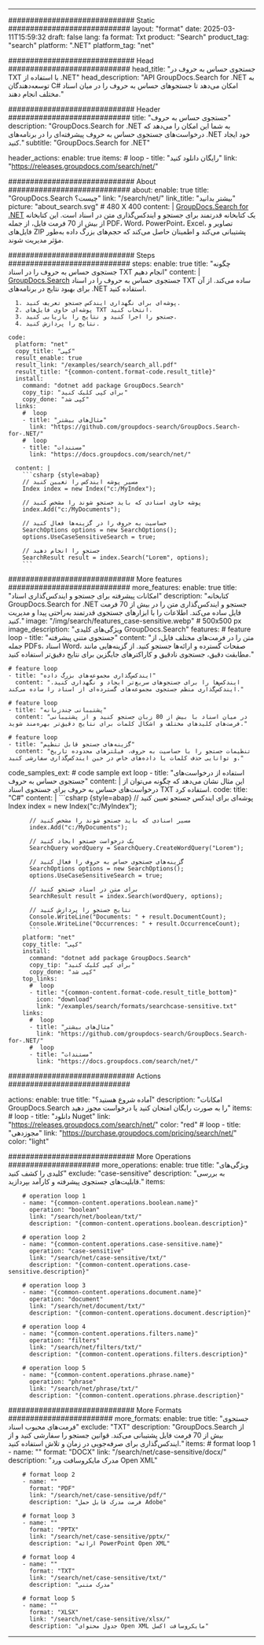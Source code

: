 
---
############################# Static ############################
layout: "format"
date:  2025-03-11T15:59:32
draft: false
lang: fa
format: Txt
product: "Search"
product_tag: "search"
platform: ".NET"
platform_tag: "net"

############################# Head ############################
head_title: "جستجوی حساس به حروف در TXT با استفاده از .NET"
head_description: "API GroupDocs.Search for .NET به توسعه‌دهندگان C# امکان می‌دهد تا جستجوهای حساس به حروف را در میان اسناد مختلف انجام دهند."

############################# Header ############################
title: "جستجوی حساس به حروف" 
description: "GroupDocs.Search for .NET به شما این امکان را می‌دهد که درخواست‌های جستجوی حساس به حروف پیشرفته‌ای را در برنامه‌های .NET خود ایجاد کنید."
subtitle: "GroupDocs.Search for .NET" 

header_actions:
  enable: true
  items:
    #  loop
    - title: "رایگان دانلود کنید"
      link: "https://releases.groupdocs.com/search/net/"
      
############################# About ############################
about:
    enable: true
    title: "GroupDocs.Search چیست؟"
    link: "/search/net/"
    link_title: "بیشتر بدانید"
    picture: "about_search.svg" # 480 X 400
    content: |
       [GroupDocs.Search for .NET](/search/net/) یک کتابخانه قدرتمند برای جستجو و ایندکس‌گذاری متن در اسناد است. این کتابخانه از بیش از 70 فرمت فایل، از جمله PDF، Word، PowerPoint، Excel، تصاویر و فایل‌های ZIP پشتیبانی می‌کند و اطمینان حاصل می‌کند که حجم‌های بزرگ داده به‌طور مؤثر مدیریت شوند.

############################# Steps ############################
steps:
    enable: true
    title: "چگونه جستجوی حساس به حروف را در اسناد TXT انجام دهیم"
    content: |
      [GroupDocs.Search](/search/net/) جستجوی حساس به حروف را در اسناد TXT ساده می‌کند. از آن برای بهبود نتایج در برنامه‌های .NET استفاده کنید.
      
      1. پوشه‌ای برای نگهداری ایندکس جستجو تعریف کنید.
      2. پوشه‌ای حاوی فایل‌های TXT انتخاب کنید.
      3. جستجو را اجرا کنید و نتایج را بازیابی کنید.
      4. نتایج را پردازش کنید.
   
    code:
      platform: "net"
      copy_title: "کپی"
      result_enable: true
      result_link: "/examples/search/search_all.pdf"
      result_title: "{common-content.format-code.result_title}"
      install:
        command: "dotnet add package GroupDocs.Search"
        copy_tip: "برای کپی کلیک کنید"
        copy_done: "کپی شد"
      links:
        #  loop
        - title: "مثال‌های بیشتر"
          link: "https://github.com/groupdocs-search/GroupDocs.Search-for-.NET/"
        #  loop
        - title: "مستندات"
          link: "https://docs.groupdocs.com/search/net/"
          
      content: |
        ```csharp {style=abap}
        // مسیر پوشه ایندکس را تعیین کنید
        Index index = new Index("c:/MyIndex");

        // پوشه حاوی اسنادی که باید جستجو شوند را مشخص کنید
        index.Add("c:/MyDocuments");

        // حساسیت به حروف را در گزینه‌ها فعال کنید
        SearchOptions options = new SearchOptions();
        options.UseCaseSensitiveSearch = true;

        // جستجو را انجام دهید
        SearchResult result = index.Search("Lorem", options);
        ```            

############################# More features ############################
more_features:
  enable: true
  title: "امکانات پیشرفته برای جستجو و ایندکس‌گذاری اسناد"
  description: "کتابخانه GroupDocs.Search for .NET جستجو و ایندکس‌گذاری متن را در بیش از 70 فرمت فایل ساده می‌کند. اطلاعات را با ابزارهای جستجوی قدرتمند به‌راحتی پیدا و مدیریت کنید."
  image: "/img/search/features_case-sensitive.webp" # 500x500 px
  image_description: "ویژگی‌های کلیدی GroupDocs.Search"
  features:
    # feature loop
    - title: "جستجوی متنی پیشرفته"
      content: "متن را در فرمت‌های مختلف فایل، از جمله PDFs، اسناد Word، صفحات گسترده و ارائه‌ها جستجو کنید. از گزینه‌هایی مانند مطابقت دقیق، جستجوی نادقیق و کاراکترهای جایگزین برای نتایج دقیق‌تر استفاده کنید."

    # feature loop
    - title: "ایندکس‌گذاری مجموعه‌های بزرگ داده"
      content: "ایندکس‌ها را برای جستجوهای سریع‌تر ایجاد و نگهداری کنید. ایندکس‌گذاری منظم جستجوی مجموعه‌های گسترده‌ای از اسناد را ساده می‌کند."

    # feature loop
    - title: "پشتیبانی چندزبانه"
      content: "در میان اسناد با بیش از 80 زبان جستجو کنید و از پشتیبانی فرمت‌های کلیدهای مختلف و اشکال کلمات برای نتایج دقیق‌تر بهره‌مند شوید."

    # feature loop
    - title: "گزینه‌های جستجو قابل تنظیم"
      content: "تنظیمات جستجو را با حساسیت به حروف، فیلترهای محدوده تاریخ و توانایی حذف کلمات یا داده‌های خاص در حین ایندکس‌گذاری سفارشی کنید."
      
  code_samples_ext:
    # code sample ext loop
    - title: "استفاده از درخواست‌های جستجوی حساس به حروف"
      content: |
        این مثال نشان می‌دهد که چگونه می‌توان از درخواست‌های حساس به حروف برای جستجوی اسناد TXT استفاده کرد.
      code:
        title: "C#"
        content: |
          ```csharp {style=abap}
          // پوشه‌ای برای ایندکس جستجو تعیین کنید
          Index index = new Index("c:/MyIndex");
              
          // مسیر اسنادی که باید جستجو شوند را مشخص کنید
          index.Add("c:/MyDocuments");

          // یک درخواست جستجو ایجاد کنید
          SearchQuery wordQuery = SearchQuery.CreateWordQuery("Lorem");

          // گزینه‌های جستجوی حساس به حروف را فعال کنید
          SearchOptions options = new SearchOptions();
          options.UseCaseSensitiveSearch = true;

          // برای متن در اسناد جستجو کنید
          SearchResult result = index.Search(wordQuery, options);
          
          // نتایج جستجو را پردازش کنید
          Console.WriteLine("Documents: " + result.DocumentCount);
          Console.WriteLine("Occurrences: " + result.OccurrenceCount);
          ```
        platform: "net"
        copy_title: "کپی"
        install:
          command: "dotnet add package GroupDocs.Search"
          copy_tip: "برای کپی کلیک کنید"
          copy_done: "کپی شد"
        top_links:
          #  loop
          - title: "{common-content.format-code.result_title_bottom}"
            icon: "download"
            link: "/examples/search/formats/searchcase-sensitive.txt"
        links:
          #  loop
          - title: "مثال‌های بیشتر"
            link: "https://github.com/groupdocs-search/GroupDocs.Search-for-.NET/"
          #  loop
          - title: "مستندات"
            link: "https://docs.groupdocs.com/search/net/"
            

            


############################# Actions ############################

actions:
  enable: true
  title: "آماده شروع هستید؟"
  description: "امکانات GroupDocs.Search را به صورت رایگان امتحان کنید یا درخواست مجوز دهید"
  items:
    #  loop
    - title: "دانلود Nuget"
      link: "https://releases.groupdocs.com/search/net/"
      color: "red"
        #  loop
    - title: "مجوزدهی"
      link: "https://purchase.groupdocs.com/pricing/search/net/"
      color: "light"


############################# More Operations #####################
more_operations:
    enable: true
    title: "ویژگی‌های کلیدی را کشف کنید"
    exclude: "case-sensitive"
    description: "به بررسی قابلیت‌های جستجوی پیشرفته و کارآمد بپردازید."
    items: 
          
        # operation loop 1
        - name: "{common-content.operations.boolean.name}"
          operation: "boolean"
          link: "/search/net/boolean/txt/"
          description: "{common-content.operations.boolean.description}"

        # operation loop 2
        - name: "{common-content.operations.case-sensitive.name}"
          operation: "case-sensitive"
          link: "/search/net/case-sensitive/txt/"
          description: "{common-content.operations.case-sensitive.description}"

        # operation loop 3
        - name: "{common-content.operations.document.name}"
          operation: "document"
          link: "/search/net/document/txt/"
          description: "{common-content.operations.document.description}"

        # operation loop 4
        - name: "{common-content.operations.filters.name}"
          operation: "filters"
          link: "/search/net/filters/txt/"
          description: "{common-content.operations.filters.description}"

        # operation loop 5
        - name: "{common-content.operations.phrase.name}"
          operation: "phrase"
          link: "/search/net/phrase/txt/"
          description: "{common-content.operations.phrase.description}"
          
        
          
############################# More Formats ########################
more_formats:
    enable: true
    title: "جستجوی فرمت‌های محبوب اسناد"
    exclude: "TXT"
    description: "GroupDocs.Search از بیش از 70 فرمت فایل پشتیبانی می‌کند. قوانین جستجو را سفارشی کنید و از ایندکس‌گذاری برای صرفه‌جویی در زمان و تلاش استفاده کنید."
    items: 
        # format loop 1
        - name: ""
          format: "DOCX"
          link: "/search/net/case-sensitive/docx/"
          description: "مدرک مایکروسافت ورد Open XML"
          
        # format loop 2
        - name: ""
          format: "PDF"
          link: "/search/net/case-sensitive/pdf/"
          description: "فرمت مدرک قابل حمل Adobe"
          
        # format loop 3
        - name: ""
          format: "PPTX"
          link: "/search/net/case-sensitive/pptx/"
          description: "ارائه PowerPoint Open XML"

        # format loop 4
        - name: ""
          format: "TXT"
          link: "/search/net/case-sensitive/txt/"
          description: "مدرک متنی"
          
        # format loop 5
        - name: ""
          format: "XLSX"
          link: "/search/net/case-sensitive/xlsx/"
          description: "جدول محتوای Open XML مایکروسافت اکسل"
  

---